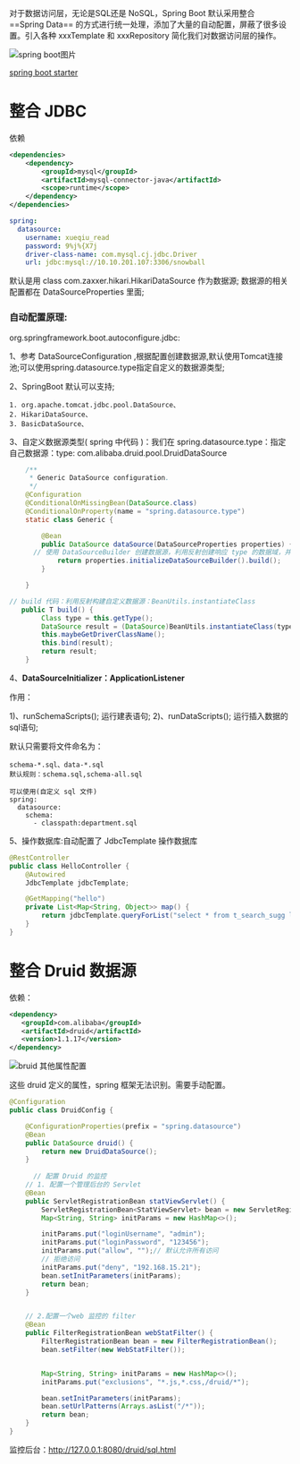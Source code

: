 对于数据访问层，无论是SQL还是 NoSQL，Spring Boot 默认采用整合 ==Spring Data== 的方式进行统一处理，添加了大量的自动配置，屏蔽了很多设置。引入各种 xxxTemplate 和 xxxRepository 简化我们对数据访问层的操作。

![spring boot图片](/Users/dongyifeng/doc/spring_boot/images/QQ20190623-140710@2x.jpg)

[spring boot starter](https://docs.spring.io/spring-boot/docs/2.1.6.RELEASE/reference/html/using-boot-build-systems.html#using-boot-starter)



# 整合 JDBC

依赖

```xml
<dependencies>
    <dependency>
        <groupId>mysql</groupId>
        <artifactId>mysql-connector-java</artifactId>
        <scope>runtime</scope>
    </dependency>
</dependencies>
```



```yaml
spring:
  datasource:
    username: xueqiu_read
    password: 9%j%{X7j
    driver-class-name: com.mysql.cj.jdbc.Driver
    url: jdbc:mysql://10.10.201.107:3306/snowball
```

默认是用 class com.zaxxer.hikari.HikariDataSource 作为数据源;
数据源的相关配置都在 DataSourceProperties 里面;

### 自动配置原理: 

org.springframework.boot.autoconfigure.jdbc: 

1、参考 DataSourceConfiguration ,根据配置创建数据源,默认使用Tomcat连接池;可以使用spring.datasource.type指定自定义的数据源类型; 

2、SpringBoot 默认可以支持;

 	1. org.apache.tomcat.jdbc.pool.DataSource、
 	2. HikariDataSource、
 	3. BasicDataSource、

3、自定义数据源类型( spring 中代码 )：我们在 spring.datasource.type：指定自己数据源：type: com.alibaba.druid.pool.DruidDataSource

```java
  	/**
	 * Generic DataSource configuration.
	 */
	@Configuration
	@ConditionalOnMissingBean(DataSource.class)
	@ConditionalOnProperty(name = "spring.datasource.type")
	static class Generic {

		@Bean
		public DataSource dataSource(DataSourceProperties properties) {
      // 使用 DataSourceBuilder 创建数据源，利用反射创建响应 type 的数据域，并且绑定相关属性。
			return properties.initializeDataSourceBuilder().build();
		}

	}

// build 代码：利用反射构建自定义数据源：BeanUtils.instantiateClass
   public T build() {
        Class type = this.getType();
        DataSource result = (DataSource)BeanUtils.instantiateClass(type);
        this.maybeGetDriverClassName();
        this.bind(result);
        return result;
    }

```

4、**DataSourceInitializer：ApplicationListener**

作用：

1)、runSchemaScripts(); 运行建表语句;
2)、runDataScripts(); 运行插入数据的sql语句;

默认只需要将文件命名为：

```properties
schema-*.sql、data-*.sql
默认规则：schema.sql,schema-all.sql

可以使用(自定义 sql 文件)
spring:
  datasource:
    schema:
      - classpath:department.sql
```

5、操作数据库:自动配置了 JdbcTemplate 操作数据库

```java
@RestController
public class HelloController {
    @Autowired
    JdbcTemplate jdbcTemplate;

    @GetMapping("hello")
    private List<Map<String, Object>> map() {
        return jdbcTemplate.queryForList("select * from t_search_sugg limit 10");
    }
}
```



# 整合 Druid 数据源

依赖：

```xml
<dependency>
   <groupId>com.alibaba</groupId>
   <artifactId>druid</artifactId>
   <version>1.1.17</version>
</dependency>
```

![bruid 其他属性配置](/Users/dongyifeng/doc/spring_boot/images/QQ20190623-164717@2x.jpg)



这些 druid 定义的属性，spring 框架无法识别。需要手动配置。

```java
@Configuration
public class DruidConfig {

    @ConfigurationProperties(prefix = "spring.datasource")
    @Bean
    public DataSource druid() {
        return new DruidDataSource();
    }
  
      // 配置 Druid 的监控
    // 1. 配置一个管理后台的 Servlet
    @Bean
    public ServletRegistrationBean statViewServlet() {
        ServletRegistrationBean<StatViewServlet> bean = new ServletRegistrationBean<>(new StatViewServlet(), "/druid/*");
        Map<String, String> initParams = new HashMap<>();

        initParams.put("loginUsername", "admin");
        initParams.put("loginPassword", "123456");
        initParams.put("allow", "");// 默认允许所有访问
        // 拒绝访问
        initParams.put("deny", "192.168.15.21");
        bean.setInitParameters(initParams);
        return bean;
    }


    // 2.配置一个web 监控的 filter
    @Bean
    public FilterRegistrationBean webStatFilter() {
        FilterRegistrationBean bean = new FilterRegistrationBean();
        bean.setFilter(new WebStatFilter());


        Map<String, String> initParams = new HashMap<>();
        initParams.put("exclusions", "*.js,*.css,/druid/*");

        bean.setInitParameters(initParams);
        bean.setUrlPatterns(Arrays.asList("/*"));
        return bean;
    }
}
```

监控后台：http://127.0.0.1:8080/druid/sql.html
